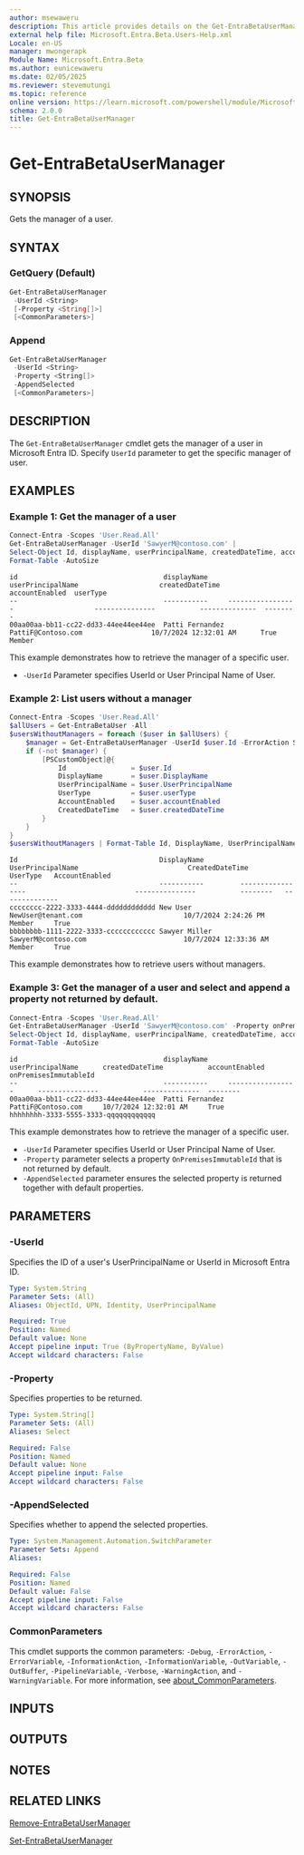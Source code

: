 ```yaml
---
author: msewaweru
description: This article provides details on the Get-EntraBetaUserManager command.
external help file: Microsoft.Entra.Beta.Users-Help.xml
Locale: en-US
manager: mwongerapk
Module Name: Microsoft.Entra.Beta
ms.author: eunicewaweru
ms.date: 02/05/2025
ms.reviewer: stevemutungi
ms.topic: reference
online version: https://learn.microsoft.com/powershell/module/Microsoft.Entra.Beta/Get-EntraBetaUserManager
schema: 2.0.0
title: Get-EntraBetaUserManager
---
```


# Get-EntraBetaUserManager

## SYNOPSIS

Gets the manager of a user.

## SYNTAX

### GetQuery (Default)

```powershell
Get-EntraBetaUserManager
 -UserId <String>
 [-Property <String[]>]
 [<CommonParameters>]
```

### Append

```powershell
Get-EntraBetaUserManager
 -UserId <String>
 -Property <String[]>
 -AppendSelected
 [<CommonParameters>]
```

## DESCRIPTION

The `Get-EntraBetaUserManager` cmdlet gets the manager of a user in Microsoft Entra ID. Specify
`UserId` parameter to get the specific manager of user.

## EXAMPLES

### Example 1: Get the manager of a user

```powershell
Connect-Entra -Scopes 'User.Read.All'
Get-EntraBetaUserManager -UserId 'SawyerM@contoso.com' |
Select-Object Id, displayName, userPrincipalName, createdDateTime, accountEnabled, userType |
Format-Table -AutoSize
```

```Output
id                                    displayName     userPrincipalName                    createdDateTime           accountEnabled  userType
--                                    -----------     -----------------                    ---------------           --------------  --------
00aa00aa-bb11-cc22-dd33-44ee44ee44ee  Patti Fernandez PattiF@Contoso.com                 10/7/2024 12:32:01 AM      True           Member
```

This example demonstrates how to retrieve the manager of a specific user.

- `-UserId` Parameter specifies UserId or User Principal Name of User.

### Example 2: List users without a manager

```powershell
Connect-Entra -Scopes 'User.Read.All'
$allUsers = Get-EntraBetaUser -All
$usersWithoutManagers = foreach ($user in $allUsers) {
    $manager = Get-EntraBetaUserManager -UserId $user.Id -ErrorAction SilentlyContinue
    if (-not $manager) {
        [PSCustomObject]@{
            Id                = $user.Id
            DisplayName       = $user.DisplayName
            UserPrincipalName = $user.UserPrincipalName
            UserType          = $user.userType
            AccountEnabled    = $user.accountEnabled
            CreatedDateTime   = $user.createdDateTime
        }
    }
}
$usersWithoutManagers | Format-Table Id, DisplayName, UserPrincipalName, CreatedDateTime, UserType, AccountEnabled  -AutoSize
```

```Output
Id                                   DisplayName         UserPrincipalName                           CreatedDateTime           UserType   AccountEnabled
--                                   -----------         -----------------                           ---------------           --------   --------------
cccccccc-2222-3333-4444-dddddddddddd New User           NewUser@tenant.com                         10/7/2024 2:24:26 PM      Member     True
bbbbbbbb-1111-2222-3333-cccccccccccc Sawyer Miller     SawyerM@contoso.com                        10/7/2024 12:33:36 AM     Member     True
```

This example demonstrates how to retrieve users without managers.

### Example 3: Get the manager of a user and select and append a property not returned by default.

```powershell
Connect-Entra -Scopes 'User.Read.All'
Get-EntraBetaUserManager -UserId 'SawyerM@contoso.com' -Property onPremisesImmutableId -AppendSelected |
Select-Object Id, displayName, userPrincipalName, createdDateTime, accountEnabled, onPremisesImmutableId |
Format-Table -AutoSize
```

```Output
id                                    displayName     userPrincipalName      createdDateTime           accountEnabled  onPremisesImmutableId
--                                    -----------     -----------------      ---------------           --------------  --------
00aa00aa-bb11-cc22-dd33-44ee44ee44ee  Patti Fernandez PattiF@Contoso.com     10/7/2024 12:32:01 AM     True            hhhhhhhh-3333-5555-3333-qqqqqqqqqqqq
```

This example demonstrates how to retrieve the manager of a specific user.

- `-UserId` Parameter specifies UserId or User Principal Name of User.
- `-Property` parameter selects a property `OnPremisesImmutableId` that is not returned by default.
- `-AppendSelected` parameter ensures the selected property is returned together with default properties.

## PARAMETERS

### -UserId

Specifies the ID of a user's UserPrincipalName or UserId in Microsoft Entra ID.

```yaml
Type: System.String
Parameter Sets: (All)
Aliases: ObjectId, UPN, Identity, UserPrincipalName

Required: True
Position: Named
Default value: None
Accept pipeline input: True (ByPropertyName, ByValue)
Accept wildcard characters: False
```

### -Property

Specifies properties to be returned.

```yaml
Type: System.String[]
Parameter Sets: (All)
Aliases: Select

Required: False
Position: Named
Default value: None
Accept pipeline input: False
Accept wildcard characters: False
```

### -AppendSelected

Specifies whether to append the selected properties.

```yaml
Type: System.Management.Automation.SwitchParameter
Parameter Sets: Append
Aliases:

Required: False
Position: Named
Default value: False
Accept pipeline input: False
Accept wildcard characters: False
```

### CommonParameters

This cmdlet supports the common parameters: `-Debug`, `-ErrorAction`, `-ErrorVariable`, `-InformationAction`, `-InformationVariable`, `-OutVariable`, `-OutBuffer`, `-PipelineVariable`, `-Verbose`, `-WarningAction`, and `-WarningVariable`. For more information, see [about_CommonParameters](https://go.microsoft.com/fwlink/?LinkID=113216).

## INPUTS

## OUTPUTS

## NOTES

## RELATED LINKS

[Remove-EntraBetaUserManager](Remove-EntraBetaUserManager.md)

[Set-EntraBetaUserManager](Set-EntraBetaUserManager.md)
